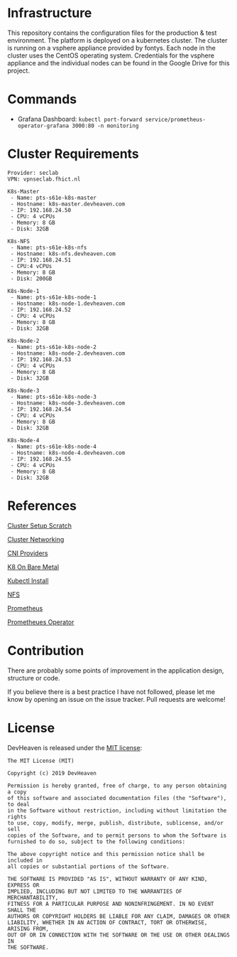 # Infrastructure
This repository contains the configuration files for the production &amp; test environment. The platform is deployed on a kubernetes cluster. The cluster is running on a vsphere appliance provided by fontys. Each node in the cluster uses the CentOS operating system. Credentials for the vsphere appliance and the individual nodes can be found in the Google Drive for this project.

# Commands
* Grafana Dashboard: `kubectl port-forward service/prometheus-operator-grafana 3000:80 -n monitoring`

# Cluster Requirements
```
Provider: seclab
VPN: vpnseclab.fhict.nl

K8s-Master
 - Name: pts-s61e-k8s-master
 - Hostname: k8s-master.devheaven.com
 - IP: 192.168.24.50
 - CPU: 4 vCPUs
 - Memory: 8 GB
 - Disk: 32GB

K8s-NFS
 - Name: pts-s61e-k8s-nfs
 - Hostname: k8s-nfs.devheaven.com
 - IP: 192.168.24.51
 - CPU:4 vCPUs
 - Memory: 8 GB
 - Disk: 200GB

K8s-Node-1
 - Name: pts-s61e-k8s-node-1
 - Hostname: k8s-node-1.devheaven.com
 - IP: 192.168.24.52
 - CPU: 4 vCPUs
 - Memory: 8 GB
 - Disk: 32GB
 
K8s-Node-2
 - Name: pts-s61e-k8s-node-2
 - Hostname: k8s-node-2.devheaven.com
 - IP: 192.168.24.53
 - CPU: 4 vCPUs
 - Memory: 8 GB
 - Disk: 32GB

K8s-Node-3
 - Name: pts-s61e-k8s-node-3
 - Hostname: k8s-node-3.devheaven.com
 - IP: 192.168.24.54
 - CPU: 4 vCPUs
 - Memory: 8 GB
 - Disk: 32GB

K8s-Node-4
 - Name: pts-s61e-k8s-node-4
 - Hostname: k8s-node-4.devheaven.com
 - IP: 192.168.24.55
 - CPU: 4 vCPUs
 - Memory: 8 GB
 - Disk: 32GB
```

# References

[Cluster Setup Scratch](https://kubernetes.io/docs/setup/scratch/)

[Cluster Networking](https://kubernetes.io/docs/concepts/cluster-administration/networking/)

[CNI Providers](https://chrislovecnm.com/kubernetes/cni/choosing-a-cni-provider/)

[K8 On Bare Metal](https://joshrendek.com/2018/04/kubernetes-on-bare-metal/)

[Kubectl Install](https://kubernetes.io/docs/tasks/tools/install-kubectl/)

[NFS](http://teknoarticles.blogspot.com/2018/10/setup-nfs-client-provisioner-in.html)

[Prometheus](https://itnext.io/kubernetes-monitoring-with-prometheus-in-15-minutes-8e54d1de2e13)

[Prometheues Operator](https://www.novatec-gmbh.de/en/blog/scale-your-spring-boot-application-in-kubernetes/)

# Contribution
There are probably some points of improvement in the application design, structure or code.

If you believe there is a best practice I have not followed, please let me know by opening an issue on the issue tracker. Pull requests are welcome!

# License
DevHeaven is released under the [MIT license](http://opensource.org/licenses/MIT):

```
The MIT License (MIT)

Copyright (c) 2019 DevHeaven

Permission is hereby granted, free of charge, to any person obtaining a copy
of this software and associated documentation files (the "Software"), to deal
in the Software without restriction, including without limitation the rights
to use, copy, modify, merge, publish, distribute, sublicense, and/or sell
copies of the Software, and to permit persons to whom the Software is
furnished to do so, subject to the following conditions:

The above copyright notice and this permission notice shall be included in
all copies or substantial portions of the Software.

THE SOFTWARE IS PROVIDED "AS IS", WITHOUT WARRANTY OF ANY KIND, EXPRESS OR
IMPLIED, INCLUDING BUT NOT LIMITED TO THE WARRANTIES OF MERCHANTABILITY,
FITNESS FOR A PARTICULAR PURPOSE AND NONINFRINGEMENT. IN NO EVENT SHALL THE
AUTHORS OR COPYRIGHT HOLDERS BE LIABLE FOR ANY CLAIM, DAMAGES OR OTHER
LIABILITY, WHETHER IN AN ACTION OF CONTRACT, TORT OR OTHERWISE, ARISING FROM,
OUT OF OR IN CONNECTION WITH THE SOFTWARE OR THE USE OR OTHER DEALINGS IN
THE SOFTWARE.
```
